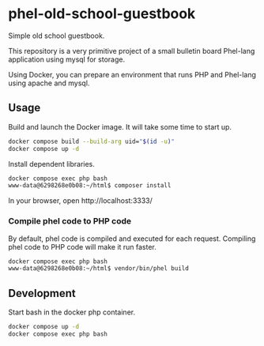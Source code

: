 # phel-old-school-guestbook

Simple old school guestbook.

This repository is a very primitive project of a small bulletin board Phel-lang application using mysql for storage.

Using Docker, you can prepare an environment that runs PHP and Phel-lang using apache and mysql.

## Usage

Build and launch the Docker image.
It will take some time to start up.

```bash
docker compose build --build-arg uid="$(id -u)"
docker compose up -d
```

Install dependent libraries.

```bash
docker compose exec php bash
www-data@6298268e0b08:~/html$ composer install

```

In your browser, open http://localhost:3333/


### Compile phel code to PHP code

By default, phel code is compiled and executed for each request. Compiling phel code to PHP code will make it run faster.

```bash
docker compose exec php bash
www-data@6298268e0b08:~/html$ vendor/bin/phel build
```


## Development

Start bash in the docker php container.

```bash
docker compose up -d
docker compose exec php bash
```
